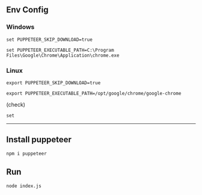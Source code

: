 ## Env Config

### Windows

```set PUPPETEER_SKIP_DOWNLOAD=true```

```set PUPPETEER_EXECUTABLE_PATH=C:\Program Files\Google\Chrome\Application\chrome.exe```

### Linux 

```export PUPPETEER_SKIP_DOWNLOAD=true```

```export PUPPETEER_EXECUTABLE_PATH=/opt/google/chrome/google-chrome```

(check)

```set```


-------------------------------


## Install puppeteer

```npm i puppeteer ```


## Run

```node index.js```
